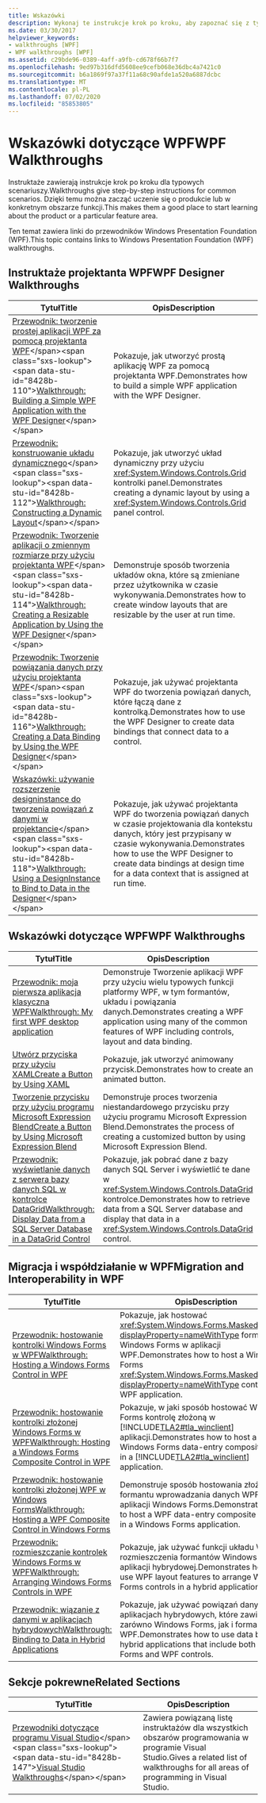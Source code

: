 ```yaml
---
title: Wskazówki
description: Wykonaj te instrukcje krok po kroku, aby zapoznać się z typowymi scenariuszami dotyczącymi produktu WPF lub określonego obszaru funkcji.
ms.date: 03/30/2017
helpviewer_keywords:
- walkthroughs [WPF]
- WPF walkthroughs [WPF]
ms.assetid: c29bde96-0389-4aff-a9fb-cd678f66b7f7
ms.openlocfilehash: 9ed97b316dfd5608ee9cefb068e36dbc4a7421c0
ms.sourcegitcommit: b6a1869f97a37f11a68c90afde1a520a6887dcbc
ms.translationtype: MT
ms.contentlocale: pl-PL
ms.lasthandoff: 07/02/2020
ms.locfileid: "85853805"
---
```

# <a name="wpf-walkthroughs"></a><span data-ttu-id="8428b-103">Wskazówki dotyczące WPF</span><span class="sxs-lookup"><span data-stu-id="8428b-103">WPF Walkthroughs</span></span>
<span data-ttu-id="8428b-104">Instruktaże zawierają instrukcje krok po kroku dla typowych scenariuszy.</span><span class="sxs-lookup"><span data-stu-id="8428b-104">Walkthroughs give step-by-step instructions for common scenarios.</span></span> <span data-ttu-id="8428b-105">Dzięki temu można zacząć uczenie się o produkcie lub w konkretnym obszarze funkcji.</span><span class="sxs-lookup"><span data-stu-id="8428b-105">This makes them a good place to start learning about the product or a particular feature area.</span></span>

 <span data-ttu-id="8428b-106">Ten temat zawiera linki do przewodników Windows Presentation Foundation (WPF).</span><span class="sxs-lookup"><span data-stu-id="8428b-106">This topic contains links to Windows Presentation Foundation (WPF) walkthroughs.</span></span>

## <a name="wpf-designer-walkthroughs"></a><span data-ttu-id="8428b-107">Instruktaże projektanta WPF</span><span class="sxs-lookup"><span data-stu-id="8428b-107">WPF Designer Walkthroughs</span></span>

|<span data-ttu-id="8428b-108">Tytuł</span><span class="sxs-lookup"><span data-stu-id="8428b-108">Title</span></span>|<span data-ttu-id="8428b-109">Opis</span><span class="sxs-lookup"><span data-stu-id="8428b-109">Description</span></span>|
|-----------|-----------------|
|<span data-ttu-id="8428b-110">[Przewodnik: tworzenie prostej aplikacji WPF za pomocą projektanta WPF](https://docs.microsoft.com/previous-versions/visualstudio/visual-studio-2010/bb546972(v=vs.100))</span><span class="sxs-lookup"><span data-stu-id="8428b-110">[Walkthrough: Building a Simple WPF Application with the WPF Designer](https://docs.microsoft.com/previous-versions/visualstudio/visual-studio-2010/bb546972(v=vs.100))</span></span>|<span data-ttu-id="8428b-111">Pokazuje, jak utworzyć prostą aplikację WPF za pomocą projektanta WPF.</span><span class="sxs-lookup"><span data-stu-id="8428b-111">Demonstrates how to build a simple WPF application with the WPF Designer.</span></span>|
|<span data-ttu-id="8428b-112">[Przewodnik: konstruowanie układu dynamicznego](https://docs.microsoft.com/previous-versions/visualstudio/visual-studio-2010/bb514519(v=vs.100))</span><span class="sxs-lookup"><span data-stu-id="8428b-112">[Walkthrough: Constructing a Dynamic Layout](https://docs.microsoft.com/previous-versions/visualstudio/visual-studio-2010/bb514519(v=vs.100))</span></span>|<span data-ttu-id="8428b-113">Pokazuje, jak utworzyć układ dynamiczny przy użyciu <xref:System.Windows.Controls.Grid> kontrolki panel.</span><span class="sxs-lookup"><span data-stu-id="8428b-113">Demonstrates creating a dynamic layout by using a <xref:System.Windows.Controls.Grid> panel control.</span></span>|
|<span data-ttu-id="8428b-114">[Przewodnik: Tworzenie aplikacji o zmiennym rozmiarze przy użyciu projektanta WPF](https://docs.microsoft.com/previous-versions/visualstudio/visual-studio-2010/bb546954(v=vs.100))</span><span class="sxs-lookup"><span data-stu-id="8428b-114">[Walkthrough: Creating a Resizable Application by Using the WPF Designer](https://docs.microsoft.com/previous-versions/visualstudio/visual-studio-2010/bb546954(v=vs.100))</span></span>|<span data-ttu-id="8428b-115">Demonstruje sposób tworzenia układów okna, które są zmieniane przez użytkownika w czasie wykonywania.</span><span class="sxs-lookup"><span data-stu-id="8428b-115">Demonstrates how to create window layouts that are resizable by the user at run time.</span></span>|
|<span data-ttu-id="8428b-116">[Przewodnik: Tworzenie powiązania danych przy użyciu projektanta WPF](https://docs.microsoft.com/previous-versions/visualstudio/visual-studio-2010/dd434207(v=vs.100))</span><span class="sxs-lookup"><span data-stu-id="8428b-116">[Walkthrough: Creating a Data Binding by Using the WPF Designer](https://docs.microsoft.com/previous-versions/visualstudio/visual-studio-2010/dd434207(v=vs.100))</span></span>|<span data-ttu-id="8428b-117">Pokazuje, jak używać projektanta WPF do tworzenia powiązań danych, które łączą dane z kontrolką.</span><span class="sxs-lookup"><span data-stu-id="8428b-117">Demonstrates how to use the WPF Designer to create data bindings that connect data to a control.</span></span>|
|<span data-ttu-id="8428b-118">[Wskazówki: używanie rozszerzenie designinstance do tworzenia powiązań z danymi w projektancie](https://docs.microsoft.com/previous-versions/visualstudio/visual-studio-2010/dd490796(v=vs.100))</span><span class="sxs-lookup"><span data-stu-id="8428b-118">[Walkthrough: Using a DesignInstance to Bind to Data in the Designer](https://docs.microsoft.com/previous-versions/visualstudio/visual-studio-2010/dd490796(v=vs.100))</span></span>|<span data-ttu-id="8428b-119">Pokazuje, jak używać projektanta WPF do tworzenia powiązań danych w czasie projektowania dla kontekstu danych, który jest przypisany w czasie wykonywania.</span><span class="sxs-lookup"><span data-stu-id="8428b-119">Demonstrates how to use the WPF Designer to create data bindings at design time for a data context that is assigned at run time.</span></span>|

## <a name="wpf-walkthroughs"></a><span data-ttu-id="8428b-120">Wskazówki dotyczące WPF</span><span class="sxs-lookup"><span data-stu-id="8428b-120">WPF Walkthroughs</span></span>

|<span data-ttu-id="8428b-121">Tytuł</span><span class="sxs-lookup"><span data-stu-id="8428b-121">Title</span></span>|<span data-ttu-id="8428b-122">Opis</span><span class="sxs-lookup"><span data-stu-id="8428b-122">Description</span></span>|
|-----------|-----------------|
|[<span data-ttu-id="8428b-123">Przewodnik: moja pierwsza aplikacja klasyczna WPF</span><span class="sxs-lookup"><span data-stu-id="8428b-123">Walkthrough: My first WPF desktop application</span></span>](walkthrough-my-first-wpf-desktop-application.md)|<span data-ttu-id="8428b-124">Demonstruje Tworzenie aplikacji WPF przy użyciu wielu typowych funkcji platformy WPF, w tym formantów, układu i powiązania danych.</span><span class="sxs-lookup"><span data-stu-id="8428b-124">Demonstrates creating a WPF application using many of the common features of WPF including controls, layout and data binding.</span></span>|
|[<span data-ttu-id="8428b-125">Utwórz przyciska przy użyciu XAML</span><span class="sxs-lookup"><span data-stu-id="8428b-125">Create a Button by Using XAML</span></span>](../controls/walkthrough-create-a-button-by-using-xaml.md)|<span data-ttu-id="8428b-126">Pokazuje, jak utworzyć animowany przycisk.</span><span class="sxs-lookup"><span data-stu-id="8428b-126">Demonstrates how to create an animated button.</span></span>|
|[<span data-ttu-id="8428b-127">Tworzenie przycisku przy użyciu programu Microsoft Expression Blend</span><span class="sxs-lookup"><span data-stu-id="8428b-127">Create a Button by Using Microsoft Expression Blend</span></span>](../controls/walkthrough-create-a-button-by-using-microsoft-expression-blend.md)|<span data-ttu-id="8428b-128">Demonstruje proces tworzenia niestandardowego przycisku przy użyciu programu Microsoft Expression Blend.</span><span class="sxs-lookup"><span data-stu-id="8428b-128">Demonstrates the process of creating a customized button by using Microsoft Expression Blend.</span></span>|
|[<span data-ttu-id="8428b-129">Przewodnik: wyświetlanie danych z serwera bazy danych SQL w kontrolce DataGrid</span><span class="sxs-lookup"><span data-stu-id="8428b-129">Walkthrough: Display Data from a SQL Server Database in a DataGrid Control</span></span>](../controls/walkthrough-display-data-from-a-sql-server-database-in-a-datagrid-control.md)|<span data-ttu-id="8428b-130">Pokazuje, jak pobrać dane z bazy danych SQL Server i wyświetlić te dane w <xref:System.Windows.Controls.DataGrid> kontrolce.</span><span class="sxs-lookup"><span data-stu-id="8428b-130">Demonstrates how to retrieve data from a SQL Server database and display that data in a <xref:System.Windows.Controls.DataGrid> control.</span></span>|

## <a name="migration-and-interoperability-in-wpf"></a><span data-ttu-id="8428b-131">Migracja i współdziałanie w WPF</span><span class="sxs-lookup"><span data-stu-id="8428b-131">Migration and Interoperability in WPF</span></span>

|<span data-ttu-id="8428b-132">Tytuł</span><span class="sxs-lookup"><span data-stu-id="8428b-132">Title</span></span>|<span data-ttu-id="8428b-133">Opis</span><span class="sxs-lookup"><span data-stu-id="8428b-133">Description</span></span>|
|-----------|-----------------|
|[<span data-ttu-id="8428b-134">Przewodnik: hostowanie kontrolki Windows Forms w WPF</span><span class="sxs-lookup"><span data-stu-id="8428b-134">Walkthrough: Hosting a Windows Forms Control in WPF</span></span>](../advanced/walkthrough-hosting-a-windows-forms-control-in-wpf.md)|<span data-ttu-id="8428b-135">Pokazuje, jak hostować <xref:System.Windows.Forms.MaskedTextBox?displayProperty=nameWithType> formant Windows Forms w aplikacji WPF.</span><span class="sxs-lookup"><span data-stu-id="8428b-135">Demonstrates how to host a Windows Forms <xref:System.Windows.Forms.MaskedTextBox?displayProperty=nameWithType> control in a WPF application.</span></span>|
|[<span data-ttu-id="8428b-136">Przewodnik: hostowanie kontrolki złożonej Windows Forms w WPF</span><span class="sxs-lookup"><span data-stu-id="8428b-136">Walkthrough: Hosting a Windows Forms Composite Control in WPF</span></span>](../advanced/walkthrough-hosting-a-windows-forms-composite-control-in-wpf.md)|<span data-ttu-id="8428b-137">Pokazuje, w jaki sposób hostować Windows Forms kontrolę złożoną w [!INCLUDE[TLA2#tla_winclient](../../../../includes/tla2sharptla-winclient-md.md)] aplikacji.</span><span class="sxs-lookup"><span data-stu-id="8428b-137">Demonstrates how to host a Windows Forms data-entry composite control in a [!INCLUDE[TLA2#tla_winclient](../../../../includes/tla2sharptla-winclient-md.md)] application.</span></span>|
|[<span data-ttu-id="8428b-138">Przewodnik: hostowanie kontrolki złożonej WPF w Windows Forms</span><span class="sxs-lookup"><span data-stu-id="8428b-138">Walkthrough: Hosting a WPF Composite Control in Windows Forms</span></span>](../advanced/walkthrough-hosting-a-wpf-composite-control-in-windows-forms.md)|<span data-ttu-id="8428b-139">Demonstruje sposób hostowania złożonego formantu wprowadzania danych WPF w aplikacji Windows Forms.</span><span class="sxs-lookup"><span data-stu-id="8428b-139">Demonstrates how to host a WPF data-entry composite control in a Windows Forms application.</span></span>|
|[<span data-ttu-id="8428b-140">Przewodnik: rozmieszczanie kontrolek Windows Forms w WPF</span><span class="sxs-lookup"><span data-stu-id="8428b-140">Walkthrough: Arranging Windows Forms Controls in WPF</span></span>](../advanced/walkthrough-arranging-windows-forms-controls-in-wpf.md)|<span data-ttu-id="8428b-141">Pokazuje, jak używać funkcji układu WPF do rozmieszczenia formantów Windows Forms w aplikacji hybrydowej.</span><span class="sxs-lookup"><span data-stu-id="8428b-141">Demonstrates how to use WPF layout features to arrange Windows Forms controls in a hybrid application.</span></span>|
|[<span data-ttu-id="8428b-142">Przewodnik: wiązanie z danymi w aplikacjach hybrydowych</span><span class="sxs-lookup"><span data-stu-id="8428b-142">Walkthrough: Binding to Data in Hybrid Applications</span></span>](../advanced/walkthrough-binding-to-data-in-hybrid-applications.md)|<span data-ttu-id="8428b-143">Pokazuje, jak używać powiązań danych w aplikacjach hybrydowych, które zawierają zarówno Windows Forms, jak i formanty WPF.</span><span class="sxs-lookup"><span data-stu-id="8428b-143">Demonstrates how to use data binding in hybrid applications that include both Windows Forms and WPF controls.</span></span>|

## <a name="related-sections"></a><span data-ttu-id="8428b-144">Sekcje pokrewne</span><span class="sxs-lookup"><span data-stu-id="8428b-144">Related Sections</span></span>

|<span data-ttu-id="8428b-145">Tytuł</span><span class="sxs-lookup"><span data-stu-id="8428b-145">Title</span></span>|<span data-ttu-id="8428b-146">Opis</span><span class="sxs-lookup"><span data-stu-id="8428b-146">Description</span></span>|
|-----------|-----------------|
|<span data-ttu-id="8428b-147">[Przewodniki dotyczące programu Visual Studio](https://docs.microsoft.com/previous-versions/visualstudio/visual-studio-2010/szatc41e(v=vs.100))</span><span class="sxs-lookup"><span data-stu-id="8428b-147">[Visual Studio Walkthroughs](https://docs.microsoft.com/previous-versions/visualstudio/visual-studio-2010/szatc41e(v=vs.100))</span></span>|<span data-ttu-id="8428b-148">Zawiera powiązaną listę instruktażów dla wszystkich obszarów programowania w programie Visual Studio.</span><span class="sxs-lookup"><span data-stu-id="8428b-148">Gives a related list of walkthroughs for all areas of programming in Visual Studio.</span></span>|
